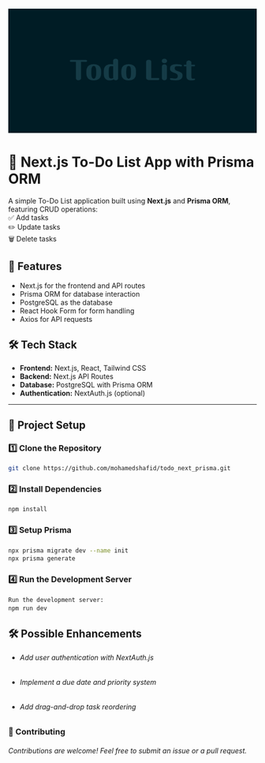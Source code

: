 ![image](https://github.com/mohamedshafid/todo_next_prisma/blob/main/public/github_banner.png)
# 📝 Next.js To-Do List App with Prisma ORM



A simple To-Do List application built using **Next.js** and **Prisma ORM**, featuring CRUD operations:  
✅ Add tasks  
✏️ Update tasks  
🗑 Delete tasks  

## 🚀 Features
- Next.js for the frontend and API routes
- Prisma ORM for database interaction
- PostgreSQL as the database
- React Hook Form for form handling
- Axios for API requests

## 🛠 Tech Stack
- **Frontend:** Next.js, React, Tailwind CSS
- **Backend:** Next.js API Routes
- **Database:** PostgreSQL with Prisma ORM
- **Authentication:** NextAuth.js (optional)

---

## 📂 Project Setup

### 1️⃣ Clone the Repository
```sh
git clone https://github.com/mohamedshafid/todo_next_prisma.git
```

### 2️⃣ Install Dependencies
```sh
npm install
```
### 3️⃣ Setup Prisma
```sh
npx prisma migrate dev --name init
npx prisma generate
```
### 4️⃣ Run the Development Server
```sh
Run the development server:
npm run dev
```
## 🛠 Possible Enhancements
- ###### Add user authentication with NextAuth.js
- ###### Implement a due date and priority system
- ###### Add drag-and-drop task reordering
### 💖 Contributing
###### Contributions are welcome! Feel free to submit an issue or a pull request.






